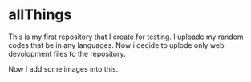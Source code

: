 # allThings
This is my first repository that I create for testing. I uploade my random codes that be in any languages.
Now i decide to uplode only web devolopment files to the repository.

Now I add some images into this..